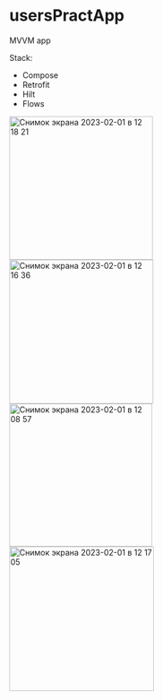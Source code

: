 # usersPractApp

MVVM app


Stack:
- Compose
- Retrofit
- Hilt
- Flows


<img width="256" alt="Снимок экрана 2023-02-01 в 12 18 21" src="https://user-images.githubusercontent.com/49618961/216002195-a65fdce1-5eca-4471-8b60-29981183a162.png">


<img width="257" alt="Снимок экрана 2023-02-01 в 12 16 36" src="https://user-images.githubusercontent.com/49618961/216002277-56f7e077-b3c5-4986-8ae0-8ca06c3dfe32.png">


<img width="255" alt="Снимок экрана 2023-02-01 в 12 08 57" src="https://user-images.githubusercontent.com/49618961/216002344-96f7bfea-8c06-4216-8c92-08817b3a1804.png">


<img width="258" alt="Снимок экрана 2023-02-01 в 12 17 05" src="https://user-images.githubusercontent.com/49618961/216002397-718bf0df-9b12-4385-a321-173f18609667.png">
